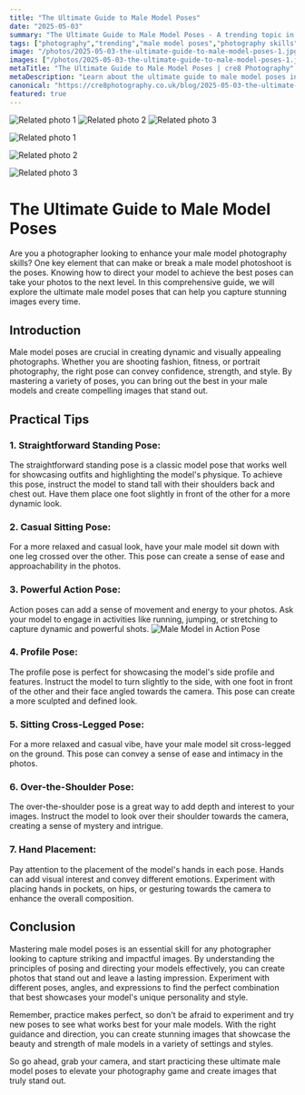 ```yaml
---
title: "The Ultimate Guide to Male Model Poses"
date: "2025-05-03"
summary: "The Ultimate Guide to Male Model Poses - A trending topic in photography."
tags: ["photography","trending","male model poses","photography skills","poses","model photography","male models","dynamic poses","action poses","profile pose","hand placement","photography game"]
image: "/photos/2025-05-03-the-ultimate-guide-to-male-model-poses-1.jpg"
images: ["/photos/2025-05-03-the-ultimate-guide-to-male-model-poses-1.jpg","/photos/2025-05-03-the-ultimate-guide-to-male-model-poses-2.jpg","/photos/2025-05-03-the-ultimate-guide-to-male-model-poses-3.jpg"]
metaTitle: "The Ultimate Guide to Male Model Poses | cre8 Photography"
metaDescription: "Learn about the ultimate guide to male model poses in photography with practical tips and insights."
canonical: "https://cre8photography.co.uk/blog/2025-05-03-the-ultimate-guide-to-male-model-poses"
featured: true
---
```


<!-- Gallery as HTML -->

<div class="grid grid-cols-1 sm:grid-cols-2 md:grid-cols-3 gap-4">
  <img src="/photos/2025-05-03-the-ultimate-guide-to-male-model-poses-1.jpg" alt="Related photo 1" class="w-full rounded-lg" />
<img src="/photos/2025-05-03-the-ultimate-guide-to-male-model-poses-2.jpg" alt="Related photo 2" class="w-full rounded-lg" />
<img src="/photos/2025-05-03-the-ultimate-guide-to-male-model-poses-3.jpg" alt="Related photo 3" class="w-full rounded-lg" />
</div>


<!-- Gallery as Markdown -->
![Related photo 1](/photos/2025-05-03-the-ultimate-guide-to-male-model-poses-1.jpg)


![Related photo 2](/photos/2025-05-03-the-ultimate-guide-to-male-model-poses-2.jpg)


![Related photo 3](/photos/2025-05-03-the-ultimate-guide-to-male-model-poses-3.jpg)



# The Ultimate Guide to Male Model Poses

Are you a photographer looking to enhance your male model photography skills? One key element that can make or break a male model photoshoot is the poses. Knowing how to direct your model to achieve the best poses can take your photos to the next level. In this comprehensive guide, we will explore the ultimate male model poses that can help you capture stunning images every time.

## Introduction

Male model poses are crucial in creating dynamic and visually appealing photographs. Whether you are shooting fashion, fitness, or portrait photography, the right pose can convey confidence, strength, and style. By mastering a variety of poses, you can bring out the best in your male models and create compelling images that stand out.

## Practical Tips

### 1. **Straightforward Standing Pose:**

The straightforward standing pose is a classic model pose that works well for showcasing outfits and highlighting the model's physique. To achieve this pose, instruct the model to stand tall with their shoulders back and chest out. Have them place one foot slightly in front of the other for a more dynamic look.

### 2. **Casual Sitting Pose:**

For a more relaxed and casual look, have your male model sit down with one leg crossed over the other. This pose can create a sense of ease and approachability in the photos.

### 3. **Powerful Action Pose:**

Action poses can add a sense of movement and energy to your photos. Ask your model to engage in activities like running, jumping, or stretching to capture dynamic and powerful shots. ![Male Model in Action Pose](/path/to/action_pose_image.jpg)

### 4. **Profile Pose:**

The profile pose is perfect for showcasing the model's side profile and features. Instruct the model to turn slightly to the side, with one foot in front of the other and their face angled towards the camera. This pose can create a more sculpted and defined look.

### 5. **Sitting Cross-Legged Pose:**

For a more relaxed and casual vibe, have your male model sit cross-legged on the ground. This pose can convey a sense of ease and intimacy in the photos.

### 6. **Over-the-Shoulder Pose:**

The over-the-shoulder pose is a great way to add depth and interest to your images. Instruct the model to look over their shoulder towards the camera, creating a sense of mystery and intrigue.

### 7. **Hand Placement:**

Pay attention to the placement of the model's hands in each pose. Hands can add visual interest and convey different emotions. Experiment with placing hands in pockets, on hips, or gesturing towards the camera to enhance the overall composition.

## Conclusion

Mastering male model poses is an essential skill for any photographer looking to capture striking and impactful images. By understanding the principles of posing and directing your models effectively, you can create photos that stand out and leave a lasting impression. Experiment with different poses, angles, and expressions to find the perfect combination that best showcases your model's unique personality and style.

Remember, practice makes perfect, so don't be afraid to experiment and try new poses to see what works best for your male models. With the right guidance and direction, you can create stunning images that showcase the beauty and strength of male models in a variety of settings and styles.

So go ahead, grab your camera, and start practicing these ultimate male model poses to elevate your photography game and create images that truly stand out.

